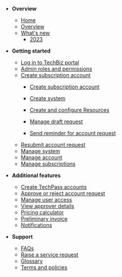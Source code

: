- **Overview**
    - [Home](home.md)
    - [Overview](techBiz-overview.md)
    - [What's new](whats-new/2023.md)
        - [2023](whats-new/2023.md)
- **Getting started**
    - [Log in to TechBiz portal](log-in-to-TechBiz-portal.md)
    - [Admin roles and permissions](admin-roles-and-permissions.md)
    - [Create subscription account](create-subscription-acc/request-for-techbiz-account.md)
        - [Create subscription account](create-subscription-acc/request-for-techbiz-account.md)
        - [Create system](create-techbiz-system.md)
        - [Create and configure Resources](create-configure-resources.md)

        - [Manage draft request](create-subscription-acc/manage-draft-request.md)
        - [Send reminder for account request](create-subscription-acc/send-reminder-for-account-approval.md)
    - [Resubmit account request](create-subscription-acc/resubmit-techbiz-account-application.md)
    - [Manage system](manage-techbiz-system.md)
    - [Manage account](manage-techbiz-account.md)
    - [Manage subscriptions](manage-subscriptions.md)
- **Additional features**
    - [Create TechPass accounts](invite-users.md)
    - [Approve or reject account request](approve-or-reject-techbiz-account.md)
    - [Manage user access](manage-user-access-subscribed-sgts-products.md)
    - [View approver details](view-approver-details-and-attachments.md)
    - [Pricing calculator](pricing-calculator.md)
    - [Preliminary invoice](preliminary-invoice.md)
    - [Notifications](notifications.md)

- **Support**
    - [FAQs](faq.md)
    - [Raise a service request](support-request.md)
    - [Glossary](glossary.md)
    - [Terms and policies](tnp.md)

